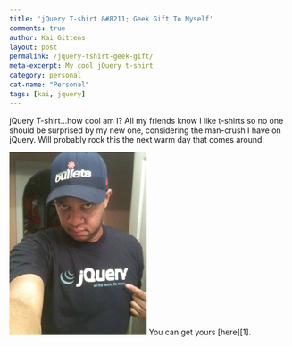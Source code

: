 ```yaml
---
title: 'jQuery T-shirt &#8211; Geek Gift To Myself'
comments: true
author: Kai Gittens
layout: post
permalink: /jquery-tshirt-geek-gift/
meta-excerpt: My cool jQuery t-shirt
category: personal
cat-name: "Personal"
tags: [kai, jquery]
---
```


jQuery T-shirt...how cool am I? All my friends know I like t-shirts so no one should be surprised by my new one, considering the man-crush I have on jQuery. Will probably rock this the next warm day that comes around.

<img src="/img/jqueryShirt.jpg" class="post-pic" />
You can get yours [here][1].

 [1]: http://devswag.com/products/classic-jquery-tshirt